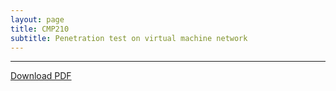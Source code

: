```yaml
---
layout: page
title: CMP210
subtitle: Penetration test on virtual machine network
---
```


---

<object data="/assets/pdfs/Hacking_1_report.pdf" type="application/pdf" typemustmatch style="height: 750px; width: 100%;">
<a href="/assets/pdfs/Hacking_1_report.pdf" download>Download PDF </a>
</object>